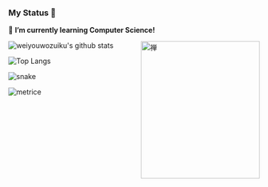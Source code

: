 ### My Status 👋

<!--
**weiyouwozuiku/weiyouwozuiku** is a ✨ _special_ ✨ repository because its `README.md` (this file) appears on your GitHub profile.

Here are some ideas to get you started:

- 🔭 I’m currently working on ...
- 🌱 I’m currently learning ...
- 👯 I’m looking to collaborate on ...
- 🤔 I’m looking for help with ...
- 💬 Ask me about ...
- 📫 How to reach me: ...
- 😄 Pronouns: ...
- ⚡ Fun fact: ...
-->

🌱 **I’m currently learning Computer Science!**

<img align="right" src="https://cdn.jsdelivr.net/gh/weiyouwozuiku/weiyouwozuiku@master/zen-logo.png" alt="禅" width="238px" height="275px" />

![weiyouwozuiku's github stats](https://github-readme-stats.vercel.app/api?username=weiyouwozuiku&show_icons=true&theme=tokyonight&hide=prs&count_private=true)

![Top Langs](https://github-readme-stats.vercel.app/api/top-langs/?username=weiyouwozuiku&layout=compact&theme=tokyonight)

![snake](git@github.com:weiyouwozuiku/weiyouwozuiku.git)

![metrice](https://cdn.staticaly.com/gh/weiyouwozuiku/weiyouwozuiku/main/github-metrics.svg)
